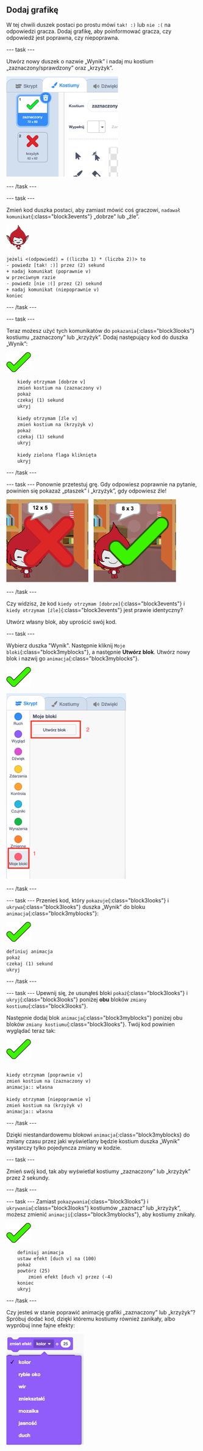 ## Dodaj grafikę

W tej chwili duszek postaci po prostu mówi `tak! :)` lub `nie :(` na odpowiedzi gracza. Dodaj grafikę, aby poinformować gracza, czy odpowiedź jest poprawna, czy niepoprawna.

--- task ---

Utwórz nowy duszek o nazwie „Wynik” i nadaj mu kostium „zaznaczony/sprawdzony” oraz „krzyżyk”.

![Duszek z kostiumami „zaznaczony” i „krzyżyk”](images/brain-result.png)

--- /task ---

--- task ---

Zmień kod duszka postaci, aby zamiast mówić coś graczowi, `nadawał komunikat`{:class="block3events"} „dobrze” lub „źle”.

![Duszek postaci](images/giga-sprite.png)

```blocks3
jeżeli <(odpowiedź) = ((liczba 1) * (liczba 2))> to
- powiedz [tak! :)] przez (2) sekund
+ nadaj komunikat (poprawnie v)
w przeciwnym razie
- powiedz [nie :(] przez (2) sekund
+ nadaj komunikat (niepoprawnie v)
koniec
```

--- /task ---

--- task ---

Teraz możesz użyć tych komunikatów do `pokazania`{:class="block3looks"} kostiumu „zaznaczony” lub „krzyżyk”. Dodaj następujący kod do duszka „Wynik”:

![Duszek wyniku](images/result-sprite.png)

```blocks3
    kiedy otrzymam [dobrze v]
    zmień kostium na (zaznaczony v)
    pokaż
    czekaj (1) sekund
    ukryj

    kiedy otrzymam [źle v]
    zmień kostium na (krzyżyk v)
    pokaż
    czekaj (1) sekund
    ukryj

    kiedy zielona flaga kliknięta
    ukryj
```

--- /task ---

--- task --- Ponownie przetestuj grę. Gdy odpowiesz poprawnie na pytanie, powinien się pokazaż „ptaszek” i „krzyżyk”, gdy odpowiesz źle!

![Zaznaczony dla poprawnej, krzyżyk dla złej odpowiedzi](images/brain-test-answer.png)

--- /task ---

Czy widzisz, że kod `kiedy otrzymam [dobrze]`{:class="block3events"} i `kiedy otrzymam [źle]`{:class="block3events"} jest prawie identyczny?

Utwórz własny blok, aby uprościć swój kod.

--- task ---

Wybierz duszka "Wynik". Następnie kliknij `Moje bloki`{:class="block3myblocks"}, a następnie **Utwórz blok**. Utwórz nowy blok i nazwij go `animacja`{:class="block3myblocks"}.

![Duszek wyniku](images/result-sprite.png)

![Utwórz blok o nazwie animacja](images/brain-animate-function.png)

--- /task ---

--- task --- Przenieś kod, który `pokazuje`{:class="block3looks"} i `ukrywa`{:class="block3looks"} duszka „Wynik” do bloku `animacja`{:class="block3myblocks"}:

![Duszek wyniku](images/result-sprite.png)

```blocks3
definiuj animacja
pokaż
czekaj (1) sekund
ukryj
```

--- /task ---

--- task --- Upewnij się, że usunąłeś bloki `pokaż`{:class="block3looks"} i `ukryj`{:class="block3looks"} poniżej **obu** bloków `zmiany kostiumu`{:class="block3looks"}.

Następnie dodaj blok `animacja`{:class="block3myblocks"} poniżej obu bloków `zmiany kostiumu`{:class="block3looks"}. Twój kod powinien wyglądać teraz tak:

![Duszek wyniku](images/result-sprite.png)

```blocks3
    
kiedy otrzymam [poprawnie v]
zmień kostium na (zaznaczony v)
animacja:: własna

kiedy otrzymam [niepoprawnie v]
zmień kostium na (krzyżyk v)
animacja:: własna
```

--- /task ---

Dzięki niestandardowemu blokowi `animacja`{:class="block3myblocks} do zmiany czasu przez jaki wyświetlany będzie kostium duszka „Wynik” wystarczy tylko pojedyncza zmiany w kodzie.

--- task ---

Zmień swój kod, tak aby wyświetlał kostiumy „zaznaczony” lub „krzyżyk” przez 2 sekundy.

--- /task ---

--- task --- Zamiast `pokazywania`{:class="block3looks"} i `ukrywania`{:class="block3looks"} kostiumów „zaznacz” lub „krzyżyk”, możesz zmienić `animacji`{:class="block3myblocks"}, aby kostiumy znikały.

![Duszek wyniku](images/result-sprite.png)

```blocks3
    definiuj animacja
    ustaw efekt [duch v] na (100)
    pokaż
    powtórz (25)
        zmień efekt [duch v] przez (-4)
    koniec
    ukryj
```

--- /task ---

Czy jesteś w stanie poprawić animację grafiki „zaznaczony” lub „krzyżyk”? Spróbuj dodać kod, dzięki któremu kostiumy również zanikały, albo wypróbuj inne fajne efekty:

![zrzut ekranu](images/brain-effects.png)